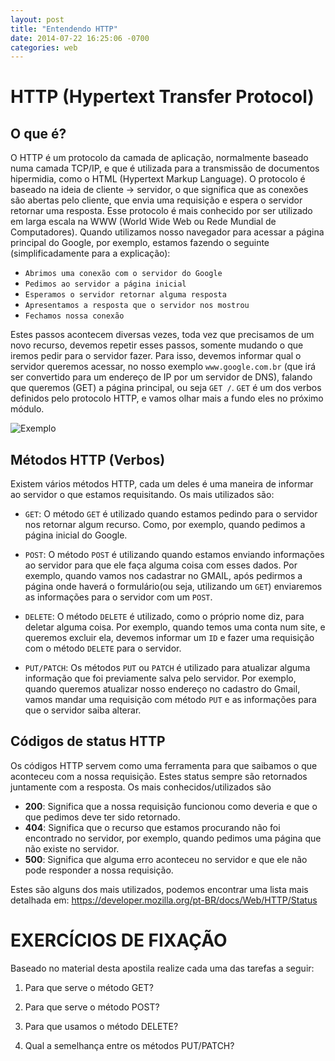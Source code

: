 ```yaml
---
layout: post
title: "Entendendo HTTP"
date: 2014-07-22 16:25:06 -0700
categories: web
---
```


# HTTP (Hypertext Transfer Protocol)

## O que é?

O HTTP é um protocolo da camada de aplicação, normalmente baseado numa camada TCP/IP, e que é utilizada para a transmissão de documentos hipermidia, como o HTML (Hypertext Markup Language). O protocolo é baseado na ideia de cliente -> servidor, o que significa que as conexões são abertas pelo cliente, que envia uma requisição e espera o servidor retornar uma resposta. Esse protocolo é mais conhecido por ser utilizado em larga escala na WWW (World Wide Web ou Rede Mundial de Computadores). Quando utilizamos nosso navegador para acessar a página principal do Google, por exemplo, estamos fazendo o seguinte (simplificadamente para a explicação):

- ``Abrimos uma conexão com o servidor do Google``
- ``Pedimos ao servidor a página inicial``
- ``Esperamos o servidor retornar alguma resposta``
- ``Apresentamos a resposta que o servidor nos mostrou``
- ``Fechamos nossa conexão``

Estes passos acontecem diversas vezes, toda vez que precisamos de um novo recurso, devemos repetir esses passos, somente mudando o que iremos pedir para o servidor fazer. Para isso, devemos informar qual o servidor queremos acessar, no nosso exemplo ``www.google.com.br`` (que irá ser convertido para um endereço de IP por um servidor de DNS), falando que queremos (GET) a página principal, ou seja ``GET /``. ``GET`` é um dos verbos definidos pelo protocolo HTTP, e vamos olhar mais a fundo eles no próximo módulo.

![Exemplo](https://betterexplained.com/wp-content/uploads/compression/HTTP_request.png)

## Métodos HTTP (Verbos)

Existem vários métodos HTTP, cada um deles é uma maneira de informar ao servidor o que estamos requisitando. Os mais utilizados são:

* ``GET``:
O método ``GET`` é utilizado quando estamos pedindo para o servidor nos retornar algum recurso. Como, por exemplo, quando pedimos a página inicial do Google.

* ``POST``:
O método ``POST`` é utilizando quando estamos enviando informações ao servidor para que ele faça alguma coisa com esses dados. Por exemplo, quando vamos nos cadastrar no GMAIL, após pedirmos a página onde haverá o formulário(ou seja, utilizando um ``GET``) enviaremos as informações para o servidor com um ``POST``.

* ``DELETE``:
O método ``DELETE`` é utilizado, como o próprio nome diz, para deletar alguma coisa. Por exemplo, quando temos uma conta num site, e queremos excluir ela, devemos informar um ``ID`` e fazer uma requisição com o método ``DELETE`` para o servidor.

* ``PUT/PATCH``:
Os métodos ``PUT`` ou ``PATCH`` é utilizado para atualizar alguma informação que foi previamente salva pelo servidor. Por exemplo, quando queremos atualizar nosso endereço no cadastro do Gmail, vamos mandar uma requisição com método ``PUT`` e as informações para que o servidor saiba alterar.


## Códigos de status HTTP

Os códigos HTTP servem como uma ferramenta para que saibamos o que aconteceu com a nossa requisição. Estes status sempre são retornados juntamente com a resposta. Os mais conhecidos/utilizados são

* __200__: Significa que a nossa requisição funcionou como deveria e que o que pedimos deve ter sido retornado.
* __404__: Significa que o recurso que estamos procurando não foi encontrado no servidor, por exemplo, quando pedimos uma página que não existe no servidor.
* __500__: Significa que alguma erro aconteceu no servidor e que ele não pode responder a nossa requisição. 

Estes são alguns dos mais utilizados, podemos encontrar uma lista mais detalhada em:
https://developer.mozilla.org/pt-BR/docs/Web/HTTP/Status

# EXERCÍCIOS DE FIXAÇÃO

Baseado no material desta apostila realize cada uma das tarefas a seguir:

1. Para que serve o método GET?

2. Para que serve o método POST?

3. Para que usamos o método DELETE?

3. Qual a semelhança entre os métodos PUT/PATCH?


